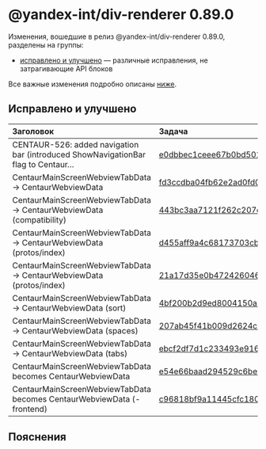# @yandex-int/div-renderer 0.89.0

<!-- ЧЕЛОВЕЧЕСКОЕ ВСТУПЛЕНИЕ -->

Изменения, вошедшие в релиз @yandex-int/div-renderer 0.89.0, разделены на группы:

* [исправлено и улучшено](#Исправлено-и-улучшено) — различные исправления, не затрагивающие API блоков

Все важные изменения подробно описаны [ниже](#Пояснения).

## Исправлено и улучшено

| Заголовок                                                                        | Задача                                     | PR  |
| :------------------------------------------------------------------------------- | :----------------------------------------- | :-- |
| CENTAUR-526: added navigation bar (introduced ShowNavigationBar flag to Centaur… | [e0dbbec1ceee67b0bd50184763429979fcad9775] | N/A |
| CentaurMainScreenWebviewTabData -> CentaurWebviewData                            | [fd3ccdba04fb62e2ad0fd0b83086fe4711419bb9] | N/A |
| CentaurMainScreenWebviewTabData -> CentaurWebviewData (compatibility)            | [443bc3aa7121f262c207d54622b9841aba3bc380] | N/A |
| CentaurMainScreenWebviewTabData -> CentaurWebviewData (protos/index)             | [d455aff9a4c68173703cb938d4b580c278efc661] | N/A |
| CentaurMainScreenWebviewTabData -> CentaurWebviewData (protos/index)             | [21a17d35e0b4724260463e639928761cf706c635] | N/A |
| CentaurMainScreenWebviewTabData -> CentaurWebviewData (sort)                     | [4bf200b2d9ed8004150a9f8209178972da6b29b4] | N/A |
| CentaurMainScreenWebviewTabData -> CentaurWebviewData (spaces)                   | [207ab45f41b009d2624c1bde0474033b8a895845] | N/A |
| CentaurMainScreenWebviewTabData -> CentaurWebviewData (tabs)                     | [ebcf2df7d1c233493e916d6ef73e06cc35adc3b3] | N/A |
| CentaurMainScreenWebviewTabData becomes CentaurWebviewData                       | [e54e66baad294529c6bea2c46fb3ff794f32e0e5] | N/A |
| CentaurMainScreenWebviewTabData becomes CentaurWebviewData (- frontend)          | [c96818bf9a11445cfc180a9ef627dcd504546ae0] | N/A |

## Пояснения

[e0dbbec1ceee67b0bd50184763429979fcad9775]: https://a.yandex-team.ru/arc_vcs/commit/e0dbbec1ceee67b0bd50184763429979fcad9775
[fd3ccdba04fb62e2ad0fd0b83086fe4711419bb9]: https://a.yandex-team.ru/arc_vcs/commit/fd3ccdba04fb62e2ad0fd0b83086fe4711419bb9
[443bc3aa7121f262c207d54622b9841aba3bc380]: https://a.yandex-team.ru/arc_vcs/commit/443bc3aa7121f262c207d54622b9841aba3bc380
[d455aff9a4c68173703cb938d4b580c278efc661]: https://a.yandex-team.ru/arc_vcs/commit/d455aff9a4c68173703cb938d4b580c278efc661
[21a17d35e0b4724260463e639928761cf706c635]: https://a.yandex-team.ru/arc_vcs/commit/21a17d35e0b4724260463e639928761cf706c635
[4bf200b2d9ed8004150a9f8209178972da6b29b4]: https://a.yandex-team.ru/arc_vcs/commit/4bf200b2d9ed8004150a9f8209178972da6b29b4
[207ab45f41b009d2624c1bde0474033b8a895845]: https://a.yandex-team.ru/arc_vcs/commit/207ab45f41b009d2624c1bde0474033b8a895845
[ebcf2df7d1c233493e916d6ef73e06cc35adc3b3]: https://a.yandex-team.ru/arc_vcs/commit/ebcf2df7d1c233493e916d6ef73e06cc35adc3b3
[e54e66baad294529c6bea2c46fb3ff794f32e0e5]: https://a.yandex-team.ru/arc_vcs/commit/e54e66baad294529c6bea2c46fb3ff794f32e0e5
[c96818bf9a11445cfc180a9ef627dcd504546ae0]: https://a.yandex-team.ru/arc_vcs/commit/c96818bf9a11445cfc180a9ef627dcd504546ae0
